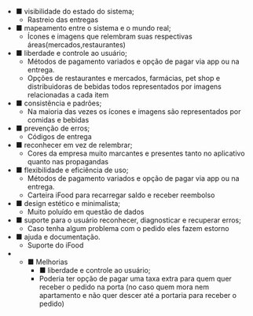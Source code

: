 - ■ visibilidade do estado do sistema; 
	- Rastreio das entregas 
- ■ mapeamento entre o sistema e o mundo real; 
	- Ícones e imagens que relembram suas respectivas áreas(mercados,restaurantes) 
- ■ liberdade e controle ao usuário; 
	- Métodos de pagamento variados e opção de pagar via app ou na entrega.
	- Opções de restaurantes e mercados, farmácias, pet shop e distribuidoras de bebidas todos representados por imagens relacionadas a cada item 
- ■ consistência e padrões; 
	- Na maioria das vezes os ícones e imagens são representados por comidas e bebidas 
- ■ prevenção de erros; 
	- Códigos de entrega 
- ■ reconhecer em vez de relembrar; 
	- Cores da empresa muito marcantes e presentes tanto no aplicativo quanto nas propagandas 
- ■ flexibilidade e eficiência de uso; 
	- Métodos de pagamento variados e opção de pagar via app ou na entrega. 
	- Carteira iFood para recarregar saldo e receber reembolso 
- ■ design estético e minimalista; 
	- Muito poluído em questão de dados 
- ■ suporte para o usuário reconhecer, diagnosticar e recuperar erros; 
	- Caso tenha algum problema com o pedido eles fazem estorno 
- ■ ajuda e documentação. 
	- Suporte do iFood
- - ■ Melhorias
	- ■ liberdade e controle ao usuário; 
	 - Poderia ter opção de pagar uma taxa extra para quem quer receber o pedido na porta (no caso quem mora nem apartamento e não quer descer até a portaria para receber o pedido) 